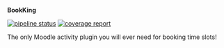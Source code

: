 **BookKing**

[![pipeline status](https://gitlab.com/team-name-colon/bookking/badges/master/pipeline.svg)](https://gitlab.com/team-name-colon/bookking/commits/master)
[![coverage report](https://gitlab.com/team-name-colon/bookking/badges/master/coverage.svg)](https://gitlab.com/team-name-colon/bookking/commits/master)

The only Moodle activity plugin you will ever need for booking time slots!
